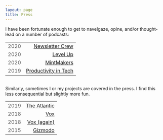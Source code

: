 ```yaml
---
layout: page
title: Press
---
```


I have been fortunate enough to get to navelgaze, opine, and/or thought-lead on a number of podcasts:

<table>
<tr>
<td>2020</td>
<td><a href="https://newslettercrew.com/podcast/episode-3-monetization-niche-topics-and-publishing-frequency-with-justin-duke-of-buttondown/">Newsletter Crew</a></td>
</tr>
<tr>
<td>2020</td>
<td><a href="https://open.spotify.com/episode/4KNSqBUu9bM2WjS23yhoNN">Level Up</a></td>
</tr>
<tr>
<td>2020</td>
<td><a href="https://anchor.fm/mintmakers/episodes/Episode-1---Talking-to-the-founder-of-Buttondown-and-Spoonbill--Justin-Duke-eck5nd">MintMakers</a></td>
</tr>
<tr>
<td>2019</td>
<td><a href="https://podcast.productivityintech.com/episodes/its-easy-when-youre-customer-number-one">Productivity in Tech</a></td>
</tr>
</table>

<br />
Similarly, sometimes I or my projects are covered in the press. I find this less consequential but slightly more fun.
<br />

<table>
<tr>
<td>2019</td>
<td><a href="https://www.theatlantic.com/technology/archive/2019/10/substack-revue-email-newsletter-startups-tinyletter/599557/">The Atlantic</a></td>
</tr>
<tr>
<td>2018</td>
<td><a href="https://www.theverge.com/2018/1/5/16855304/mailchimp-tinyletter-integration-platform-changes">Vox</a></td>
</tr>
<tr>
<td>2018</td>
<td><a href="https://www.vox.com/2018/1/28/16941702/spoonbill-twitter-bio-location-change-emails-bioischanged">Vox (again)</a></td>
</tr>
<tr>
<td>2015</td>
<td><a href="https://gizmodo.com/if-you-re-looking-for-some-saturday-morning-inspiration-1737098561">Gizmodo</a></td>
</tr>
</table>

<style>
table {
    width: 100%;
}
td:first-child {
    opacity: 0.7;
}
td:last-child {
    text-align: right;
}
</style>